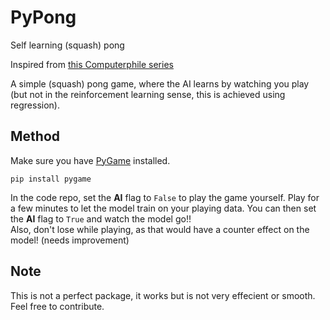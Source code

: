 # PyPong
Self learning (squash) pong

Inspired from [this Computerphile series](https://www.youtube.com/playlist?list=PLzH6n4zXuckoUWpzSEpQNW6I8rXIzyi8w)

A simple (squash) pong game, where the AI learns by watching you play (but not in the reinforcement learning sense, this is achieved using regression).

## Method

Make sure you have [PyGame](https://www.pygame.org/) installed.

`pip install pygame`

In the code repo, set the <b>AI</b> flag to `False` to play the game yourself. Play for a few minutes to let the model train on your playing data. You can then set the <b>AI</b> flag to `True` and watch the model go!!  
Also, don't lose while playing, as that would have a counter effect on the model! (needs improvement)

## Note

This is not a perfect package, it works but is not very effecient or smooth. Feel free to contribute.
